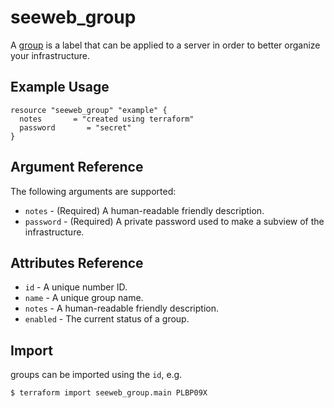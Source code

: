 # seeweb\_group

A [group][1] is a label that can be applied to a server in order to better organize your infrastructure.


## Example Usage

```hcl
resource "seeweb_group" "example" {
  notes       = "created using terraform"
  password       = "secret"
}
```

## Argument Reference

The following arguments are supported:

  * `notes` - (Required) A human-readable friendly description.
  * `password` - (Required) A private password used to make a subview of the infrastructure.

## Attributes Reference

* `id` - A unique number ID.
* `name` - A unique group name.
* `notes` - A human-readable friendly description.
* `enabled` - The current status of a group.

## Import

groups can be imported using the `id`, e.g.

```
$ terraform import seeweb_group.main PLBP09X
```

[1]: https://docs.seeweb.it/ecs/api/#create-a-new-group